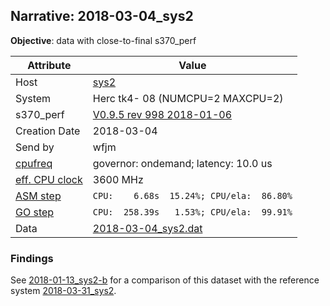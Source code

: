 ## Narrative: 2018-03-04_sys2

**Objective**: data with close-to-final s370_perf

| Attribute | Value |
| --------- | ----- |
| Host   | [sys2](hostinfo_sys2.md) |
| System | Herc tk4- 08 (NUMCPU=2 MAXCPU=2) |
| s370_perf | [V0.9.5  rev  998  2018-01-06](https://github.com/wfjm/s370-perf/blob/2d0b26d/codes/s370_perf.asm) |
| Creation Date | 2018-03-04 |
| Send by | wfjm |
| [cpufreq](README_narr.md#user-content-cpufreq) | governor: ondemand; latency: 10.0 us |
| [eff. CPU clock](README_narr.md#user-content-effclk) | 3600 MHz |
| [ASM step](README_narr.md#user-content-asm) | `CPU:    6.68s  15.24%; CPU/ela:  86.80%` |
| [GO step](README_narr.md#user-content-go)   | `CPU:  258.39s   1.53%; CPU/ela:  99.91%` |
| Data | [2018-03-04_sys2.dat](../data/2018-03-04_sys2.dat) |

### Findings <a name="find"></a>
See [2018-01-13_sys2-b](2018-01-13_sys2-b.md) for a comparison of this dataset
with the reference system [2018-03-31_sys2](2018-03-31_sys2.md).
